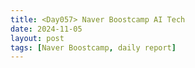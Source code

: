 ```yaml
---
title: <Day057> Naver Boostcamp AI Tech
date: 2024-11-05
layout: post
tags: [Naver Boostcamp, daily report]
---
```

